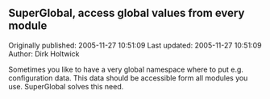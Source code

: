 ## SuperGlobal, access global values from every module

Originally published: 2005-11-27 10:51:09
Last updated: 2005-11-27 10:51:09
Author: Dirk Holtwick

Sometimes you like to have a very global namespace where to put e.g. configuration data. This data should be accessible form all modules you use. SuperGlobal solves this need.